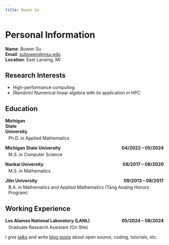 ```yaml
---
title: Bowen Su
---
```


# Personal Information

**Name**: Bowen Su  
**Email**: subowen@msu.edu  
**Location**: East Lansing, MI



## Research Interests
- High-performance computing
- (Random) Numerical linear algebra with its application in HPC  




## Education

<div style="margin-bottom: 1em;">
  <!-- 第一项 -->
  <div style="display: flex; justify-content: space-between; align-items: baseline;">
    <span style="font-weight: bold;">Michigan State University</span>
    <span style="font-weight: bold; margin-left: 2000px;">09/2020 – 04/2025</span>
  </div>
  <div style="margin-top: 4px; margin-left: 10px;">
    Ph.D. in Applied Mathematics
  </div>
</div>

<div style="margin-bottom: 1em;">
  <!-- 第二项 -->
  <div style="display: flex; justify-content: space-between; align-items: baseline;">
    <span style="font-weight: bold;">Michigan State University</span>
    <span style="font-weight: bold; margin-left: 20px;">04/2022 – 05/2024</span>
  </div>
  <div style="margin-top: 4px; margin-left: 10px;">
    M.S. in Computer Science
  </div>
</div>

<div style="margin-bottom: 1em;">
  <!-- 第三项 -->
  <div style="display: flex; justify-content: space-between; align-items: baseline;">
    <span style="font-weight: bold;">Nankai University</span>
    <span style="font-weight: bold; margin-left: 20px;">09/2017 – 08/2020</span>
  </div>
  <div style="margin-top: 4px; margin-left: 10px;">
    M.S. in Mathematics
  </div>
</div>

<div style="margin-bottom: 1em;">
  <!-- 第四项 -->
  <div style="display: flex; justify-content: space-between; align-items: baseline;">
    <span style="font-weight: bold;">Jilin University</span>
    <span style="font-weight: bold; margin-left: 20px;">09/2013 – 08/2017</span>
  </div>
  <div style="margin-top: 4px; margin-left: 10px;">
    B.A. in Mathematics and Applied Mathematics (Tang Aoqing Honors Program)
  </div>
</div>

## Working Experience

<div style="margin-bottom: 1em;">
  <!-- 工作经历 -->
  <div style="display: flex; justify-content: space-between; align-items: baseline;">
    <span style="font-weight: bold;">Los Alamos National Laboratory (LANL)</span>
    <span style="font-weight: bold; margin-left: 20px;">05/2024 – 08/2024</span>
  </div>
  <div style="margin-top: 4px; margin-left: 10px;">
    Graduate Research Assistant (On Site)
  </div>
</div>



I give [talks](/talks) and write [blog posts](/posts) about open source, coding, tutorials, etc. 





